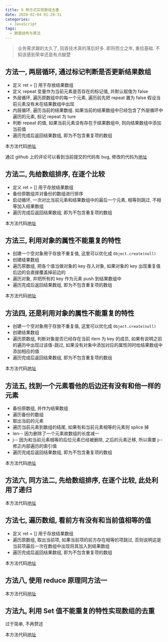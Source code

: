 ```yaml
---
title: 9 种方式实现数组去重
date: 2020-02-04 01:20:31
categories:
  - JavaScript
tags:
  - 数据结构与算法
---
```


> 业务需求跟的太久了, 回首技术真的落后好多. 即将而立之年, 重拾基础. 不知该感到荣幸还是有点酸楚

## 方法一, 两层循环, 通过标记判断是否更新结果数组

- 定义 ret = [] 用于存放结果数组
- 定义 repeat 变量作为当前元素是否存在的标记值, 并默认赋值为 false
- 外层循环, 遍历原数组中的每一个元素, 遍历前先把 repeat 置为 false 假设当前元素没有未在结果数组中出现
- 内层循环, 遍历当前的结果数组. 如果当前的结果数组中已经包含了外层循环中遍历的元素, 标记 repeat 为 ture
- 判断 repeat 的值, 如果当前元素没有存在于结果数组中, 则向结果数组中添加当前值
- 遍历完成后返回结果数组, 即为不包含重复项的数组

本方法代码[地址](https://github.com/luoquanquan/learn-fe/commit/57d583c49d8d6119976659fe3bf9f456a899a706)

通过 github 上的评论可以看到当前提交的代码有 bug, 修改的代码为[地址](https://github.com/luoquanquan/learn-fe/commit/8a0fc3ae271c2f703d21f2ac281d961dfbeea1c7)

## 方法二, 先给数组排序, 在逐个比较

- 定义 ret = [] 用于存放结果数组
- 备份原数组并对备份的数组进行排序
- 启动循环, 一次对比当前元素和结果数组中的最后一个元素, 相等则跳过, 不相等加入结果数组
- 遍历完成后返回结果数组, 即为不包含重复项的数组

本方法代码[地址](https://github.com/luoquanquan/learn-fe/commit/c69aabd43dc0dc0166f1d7cbbaba17579acb89b2)

## 方法三, 利用对象的属性不能重复的特性

- 创建一个空对象用于存放不重复值, 这里可以优化成 `Object.create(null)`
- 创建结果数组
- 遍历原数组, 把各个值当做对象的 key 存入对象, 如果对象的 key 出现重复值后边的会直接覆盖掉前边的
- 遍历对象, 并把所有的 key 作为元素 push 到结果数组中
- 遍历完成后返回结果数组, 即为不包含重复项的数组

本方法代码[地址](https://github.com/luoquanquan/learn-fe/commit/1f04c7391ca27c7c1ac6d9a0f09551cf19925614)

## 方法四, 还是利用对象的属性不能重复的特性

- 创建一个空对象用于存放不重复值, 这里可以优化成 `Object.create(null)`
- 创建结果数组
- 遍历原数组, 判断对象是否已经存在当前 item 为 key 的成员, 如果有说明之前的遍历中出现过该值-跳过, 如果没有对象中添加对应的属性同时给结果数组中添加相应的值
- 遍历完成后返回结果数组, 即为不包含重复项的数组

本方法代码[地址](https://github.com/luoquanquan/learn-fe/commit/0f50bab95474fadf6d828c90f70c7bc0fa5f5764)

## 方法五, 找到一个元素看他的后边还有没有和他一样的元素

- 备份原数组, 并作为结果数组
- 遍历备份的数组
- 取出当前的元素
- 遍历当前元素到数组的结尾, 如果有和当前元素相等的元素则 splice 掉
- len-- 因为删除了一个元素故数组的长度减一
- j-- 因为和当前元素相等的后位元素已经被删除, 之后的元素迁移, 所以需要 j-- 修正内部遍历的索引值
- 遍历完成后返回结果数组, 即为不包含重复项的数组

本方法代码[地址](https://github.com/luoquanquan/learn-fe/commit/43539818cea6c0e91bd6ed2b340dab491f8be2d0)

## 方法六, 同方法二, 先给数组排序, 在逐个比较, 此处利用了递归

本方法代码[地址](https://github.com/luoquanquan/learn-fe/commit/3378001ce9424d10a0cb4df318b4d723f0502080)

## 方法七, 遍历数组, 看前方有没有和当前值相等的值

- 定义 ret = [] 用于存放结果数组
- 遍历原数组, 取出当前项, 如果当前项的前方存在相等的项跳过, 否则说明这是当前项最后一次在数组中出现将其加入到结果数组
- 遍历完成后返回结果数组, 即为不包含重复项的数组

本方法代码[地址](https://github.com/luoquanquan/learn-fe/commit/8e9f384f9adf391ad8afc71c46096dd80d8df335)

## 方法八, 使用 reduce 原理同方法一

本方法代码[地址](https://github.com/luoquanquan/learn-fe/commit/4b314b641eeaa0da4ae0ccf6ba1bbfff96bf4852)

## 方法九, 利用 Set 值不能重复的特性实现数组的去重

过于简单, 不再赘述

本方法代码[地址](https://github.com/luoquanquan/learn-fe/commit/29526d14c6e7a27315b6d4bdb1cc457f9144cf2c)
